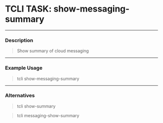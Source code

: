 # TCLI TASK: show-messaging-summary

---
### Description
> Show summary of cloud messaging

---
### Example Usage
> tcli show-messaging-summary

---
### Alternatives
> tcli show-summary

> tcli messaging-show-summary
